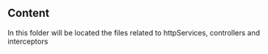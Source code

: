 ## Content

In this folder will be located the files related to httpServices, controllers and interceptors
